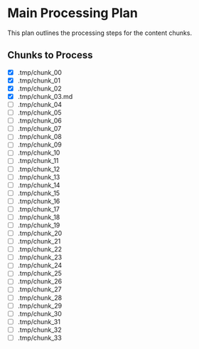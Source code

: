 # Main Processing Plan

This plan outlines the processing steps for the content chunks.

## Chunks to Process

- [x] .tmp/chunk_00
- [x] .tmp/chunk_01
- [x] .tmp/chunk_02
- [x] .tmp/chunk_03.md
- [ ] .tmp/chunk_04
- [ ] .tmp/chunk_05
- [ ] .tmp/chunk_06
- [ ] .tmp/chunk_07
- [ ] .tmp/chunk_08
- [ ] .tmp/chunk_09
- [ ] .tmp/chunk_10
- [ ] .tmp/chunk_11
- [ ] .tmp/chunk_12
- [ ] .tmp/chunk_13
- [ ] .tmp/chunk_14
- [ ] .tmp/chunk_15
- [ ] .tmp/chunk_16
- [ ] .tmp/chunk_17
- [ ] .tmp/chunk_18
- [ ] .tmp/chunk_19
- [ ] .tmp/chunk_20
- [ ] .tmp/chunk_21
- [ ] .tmp/chunk_22
- [ ] .tmp/chunk_23
- [ ] .tmp/chunk_24
- [ ] .tmp/chunk_25
- [ ] .tmp/chunk_26
- [ ] .tmp/chunk_27
- [ ] .tmp/chunk_28
- [ ] .tmp/chunk_29
- [ ] .tmp/chunk_30
- [ ] .tmp/chunk_31
- [ ] .tmp/chunk_32
- [ ] .tmp/chunk_33 